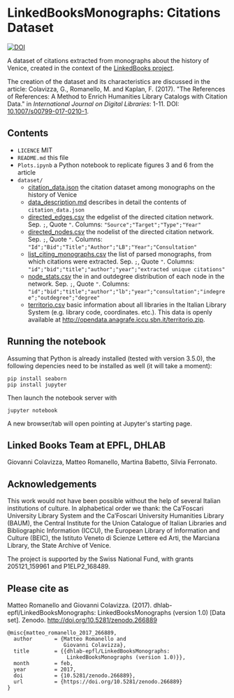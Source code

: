 # LinkedBooksMonographs: Citations Dataset

[![DOI](https://zenodo.org/badge/79789632.svg)](https://zenodo.org/badge/latestdoi/79789632)

A dataset of citations extracted from monographs about the history of Venice, created in the context of the [LinkedBooks project](http://dhlab.epfl.ch/page-127959-en.html).

The creation of the dataset and its characteristics are discussed in the article: Colavizza, G., Romanello, M. and Kaplan, F. (2017). "The References of References: A Method to Enrich Humanities Library Catalogs with Citation Data." in *International Journal on Digital Libraries*: 1-11. DOI: [10.1007/s00799-017-0210-1](dx.doi.org/10.1007/s00799-017-0210-1).

## Contents

* `LICENCE` MIT
* `README.md` this file
* `Plots.ipynb` a Python notebook to replicate figures 3 and 6 from the article
* `dataset/`
    * [citation_data.json](dataset/citation_data.json) the citation dataset among monographs on the history of Venice
    * [data_description.md](dataset/data_description.md) describes in detail the contents of `citation_data.json`
    * [directed_edges.csv](dataset/directed_edges.csv) the edgelist of the directed citation network. Sep. `;`, Quote `"`. Columns: `"Source";"Target";"Type";"Year"`
    * [directed_nodes.csv](dataset/directed_nodes.csv) the nodelist of the directed citation network. Sep. `;`, Quote `"`. Columns: `"Id";"Bid";"Title";"Author";"LB";"Year";"Consultation"`
    * [list_citing_monographs.csv](dataset/list_citing_monographs.csv) the list of parsed monographs, from which citations were extracted. Sep. `;`, Quote `"`. Columns: `"id";"bid";"title";"author";"year";"extracted unique citations"`
    * [node_stats.csv](dataset/node_stats.csv) the in and outdegree distribution of each node in the network. Sep. `;`, Quote `"`. Columns: `"id";"bid";"title";"author";"lb";"year";"consultation";"indegree";"outdegree";"degree"`
    * [territorio.csv](dataset/territorio.csv) basic information about all libraries in the Italian Library System (e.g. library code, coordinates. etc.). This data is openly available at <http://opendata.anagrafe.iccu.sbn.it/territorio.zip>.

## Running the notebook

Assuming that Python is already installed (tested with version 3.5.0), the following depencies need to be installed as well (it will take a moment):

    pip install seaborn
    pip install jupyter

Then launch the notebook server with

    jupyter notebook

A new browser/tab will open pointing at Jupyter's starting page.

## Linked Books Team at EPFL, DHLAB
Giovanni Colavizza, Matteo Romanello, Martina Babetto, Silvia Ferronato.

## Acknowledgements
This work would not have been possible without the help of several Italian institutions of culture. 
In alphabetical order we thank: the Ca’Foscari University Library System and the Ca’Foscari University Humanities Library (BAUM), the Central Institute for the Union Catalogue of Italian Libraries and Bibliographic Information (ICCU), the European Library of Information and Culture (BEIC), the Istituto Veneto di Scienze Lettere ed Arti, the Marciana Library, the State Archive of Venice.

The project is supported by the Swiss National Fund, with grants 205121_159961 and P1ELP2_168489.

## Please cite as

Matteo Romanello and Giovanni Colavizza. (2017). dhlab-epfl/LinkedBooksMonographs: LinkedBooksMonographs (version 1.0) [Data set]. Zenodo. http://doi.org/10.5281/zenodo.266889

    @misc{matteo_romanello_2017_266889,
      author       = {Matteo Romanello and
                      Giovanni Colavizza},
      title        = {{dhlab-epfl/LinkedBooksMonographs: 
                       LinkedBooksMonographs (version 1.0)}},
      month        = feb,
      year         = 2017,
      doi          = {10.5281/zenodo.266889},
      url          = {https://doi.org/10.5281/zenodo.266889}
    }
